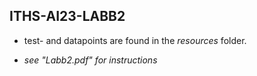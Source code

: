 ## ITHS-AI23-LABB2

- test- and datapoints are found in the _resources_ folder.

- _see "Labb2.pdf" for instructions_
